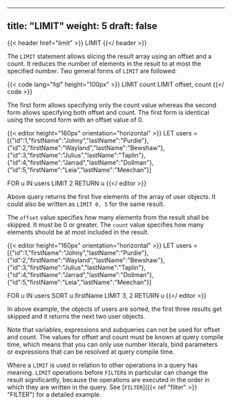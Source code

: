 ---
title: "LIMIT"
weight: 5
draft: false
----

{{< header href="limit" >}}
LIMIT
{{</ header >}}

The ``LIMIT`` statement allows slicing the result array using an offset and a count. It reduces the number of elements in the result to at most the specified number. Two general forms of ``LIMIT`` are followed:

{{< code lang="fql" height="100px" >}}
LIMIT count
LIMIT offset, count
{{</ code >}}

The first form allows specifying only the count value whereas the second form allows specifying both offset and count. The first form is identical using the second form with an offset value of 0.

{{< editor height="160px" orientation="horizontal" >}}
LET users = [{"id":1,"firstName":"Johny","lastName":"Purdie"},{"id":2,"firstName":"Wayland","lastName":"Bewshaw"},{"id":3,"firstName":"Julius","lastName":"Taplin"},{"id":4,"firstName":"Jarrad","lastName":"Dollman"},{"id":5,"firstName":"Leia","lastName":"Meechan"}]

FOR u IN users
  LIMIT 2
  RETURN u
{{</ editor >}}

Above query returns the first five elements of the array of user objects. It could also be written as ``LIMIT 0, 5`` for the same result. 

The ``offset`` value specifies how many elements from the result shall be skipped. It must be 0 or greater. The ``count`` value specifies how many elements should be at most included in the result.

{{< editor height="160px" orientation="horizontal" >}}
LET users = [{"id":1,"firstName":"Johny","lastName":"Purdie"},{"id":2,"firstName":"Wayland","lastName":"Bewshaw"},{"id":3,"firstName":"Julius","lastName":"Taplin"},{"id":4,"firstName":"Jarrad","lastName":"Dollman"},{"id":5,"firstName":"Leia","lastName":"Meechan"}]

FOR u IN users
  SORT u.firstName
  LIMIT 3, 2
  RETURN u
{{</ editor >}}

In above example, the objects of users are sorted, the first three results get skipped and it returns the next two user objects.

<div class="notification is-info">
    Note that variables, expressions and subqueries can not be used for offset and count. The values for offset and count must be known at query compile time, which means that you can only use number literals, bind parameters or expressions that can be resolved at query compile time.
</div>

Where a ``LIMIT`` is used in relation to other operations in a query has meaning. ``LIMIT`` operations before ``FILTER``s in particular can change the result significantly, because the operations are executed in the order in which they are written in the query. See [``FILTER``]({{< ref "filter" >}} "FILTER") for a detailed example.